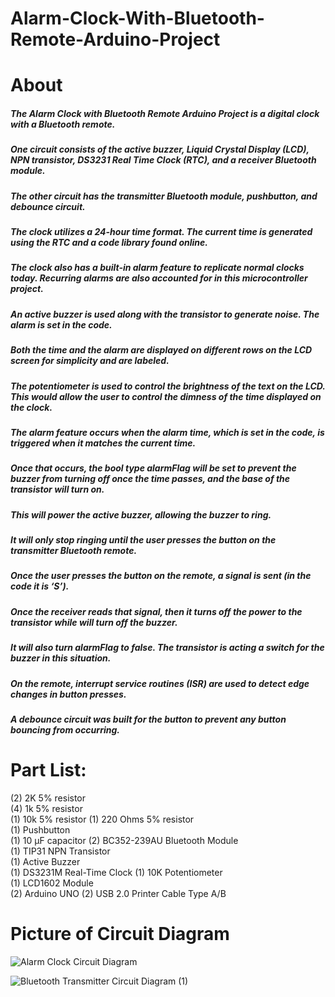 # Alarm-Clock-With-Bluetooth-Remote-Arduino-Project

# About
##### The Alarm Clock with Bluetooth Remote Arduino Project is a digital clock with a Bluetooth remote.
##### One circuit consists of the active buzzer, Liquid Crystal Display (LCD), NPN transistor, DS3231 Real Time Clock (RTC), and a receiver Bluetooth module. 
##### The other circuit has the transmitter Bluetooth module, pushbutton, and debounce circuit. 
##### The clock utilizes a 24-hour time format. The current time is generated using the RTC and a code library found online. 
##### The clock also has a built-in alarm feature to replicate normal clocks today. Recurring alarms are also accounted for in this microcontroller project. 
##### An active buzzer is used along with the transistor to generate noise. The alarm is set in the code. 
##### Both the time and the alarm are displayed on different rows on the LCD screen for simplicity and are labeled. 
##### The potentiometer is used to control the brightness of the text on the LCD. This would allow the user to control the dimness of the time displayed on the clock. 
##### The alarm feature occurs when the alarm time, which is set in the code, is triggered when it matches the current time. 
##### Once that occurs, the bool type alarmFlag will be set to prevent the buzzer from turning off once the time passes, and the base of the transistor will turn on. 
##### This will power the active buzzer, allowing the buzzer to ring. 
##### It will only stop ringing until the user presses the button on the transmitter Bluetooth remote. 
##### Once the user presses the button on the remote, a signal is sent (in the code it is ‘S’).
##### Once the receiver reads that signal, then it turns off the power to the transistor while will turn off the buzzer. 
##### It will also turn alarmFlag to false. The transistor is acting a switch for the buzzer in this situation. 
##### On the remote, interrupt service routines (ISR) are used to detect edge changes in button presses. 
##### A debounce circuit was built for the button to prevent any button bouncing from occurring. 

# Part List:
(2) 2K 5% resistor	
(4) 1k 5% resistor	
(1) 10k 5% resistor	
(1) 220 Ohms 5% resistor	
(1) Pushbutton	
(1) 10 µF capacitor	
(2) BC352-239AU Bluetooth Module	
(1) TIP31 NPN Transistor	
(1) Active Buzzer	
(1) DS3231M Real-Time Clock	
(1) 10K Potentiometer	
(1) LCD1602 Module	
(2) Arduino UNO	
(2) USB 2.0 Printer Cable Type A/B	

# Picture of Circuit Diagram

![Alarm Clock Circuit Diagram](https://user-images.githubusercontent.com/129560634/234762866-65273b2f-6491-435d-a2e7-8eebdbbbb4d7.png)


![Bluetooth Transmitter Circuit Diagram (1)](https://user-images.githubusercontent.com/129560634/234779232-78c8b781-15bf-4402-819d-f0bf2efefe97.png)
